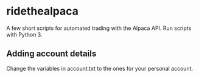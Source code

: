 # ridethealpaca

A few short scripts for automated trading with the Alpaca API. Run scripts with Python 3.

## Adding account details

Change the variables in account.txt to the ones for your personal account.
